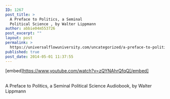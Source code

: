 ```yaml
---
ID: 1267
post_title: >
  A Preface to Politics, a Seminal
  Political Science , by Walter Lippmann
author: abbie04m553726
post_excerpt: ""
layout: post
permalink: >
  https://universalflowuniversity.com/uncategorized/a-preface-to-politics-a-seminal-political-science-by-walter-lippmann/
published: true
post_date: 2014-05-01 11:37:55
---
```

[embed]https://www.youtube.com/watch?v=zQYNAhrQfqQ[/embed]</br></br>
<p>A Preface to Politics, a Seminal Political Science Audiobook, by Walter Lippmann</p>